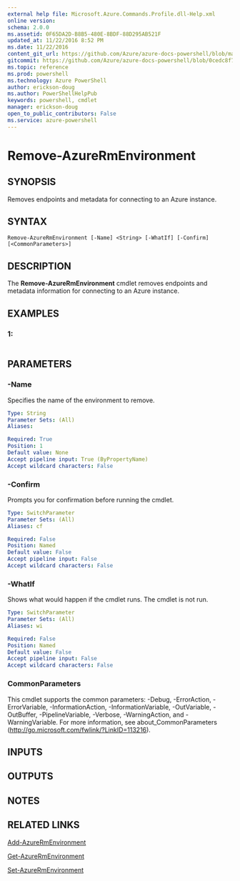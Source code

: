 ```yaml
---
external help file: Microsoft.Azure.Commands.Profile.dll-Help.xml
online version: 
schema: 2.0.0
ms.assetid: 0F65DA2D-B8B5-480E-8BDF-88D295AB521F
updated_at: 11/22/2016 8:52 PM
ms.date: 11/22/2016
content_git_url: https://github.com/Azure/azure-docs-powershell/blob/master/azureps-cmdlets-docs/ResourceManager/AzureRM.Profile/v2.1.0/Remove-AzureRmEnvironment.md
gitcommit: https://github.com/Azure/azure-docs-powershell/blob/0cedc8f73bc96cf5ac4c69144e17b3de601fd3cc/azureps-cmdlets-docs/ResourceManager/AzureRM.Profile/v2.1.0/Remove-AzureRmEnvironment.md
ms.topic: reference
ms.prod: powershell
ms.technology: Azure PowerShell
author: erickson-doug
ms.author: PowerShellHelpPub
keywords: powershell, cmdlet
manager: erickson-doug
open_to_public_contributors: False
ms.service: azure-powershell
---
```


# Remove-AzureRmEnvironment

## SYNOPSIS
Removes endpoints and metadata for connecting to an Azure instance.

## SYNTAX

```
Remove-AzureRmEnvironment [-Name] <String> [-WhatIf] [-Confirm] [<CommonParameters>]
```

## DESCRIPTION
The **Remove-AzureRmEnvironment** cmdlet removes endpoints and metadata information for connecting to an Azure instance.

## EXAMPLES

### 1:
```

```

## PARAMETERS

### -Name
Specifies the name of the environment to remove.

```yaml
Type: String
Parameter Sets: (All)
Aliases: 

Required: True
Position: 1
Default value: None
Accept pipeline input: True (ByPropertyName)
Accept wildcard characters: False
```

### -Confirm
Prompts you for confirmation before running the cmdlet.

```yaml
Type: SwitchParameter
Parameter Sets: (All)
Aliases: cf

Required: False
Position: Named
Default value: False
Accept pipeline input: False
Accept wildcard characters: False
```

### -WhatIf
Shows what would happen if the cmdlet runs.
The cmdlet is not run.

```yaml
Type: SwitchParameter
Parameter Sets: (All)
Aliases: wi

Required: False
Position: Named
Default value: False
Accept pipeline input: False
Accept wildcard characters: False
```

### CommonParameters
This cmdlet supports the common parameters: -Debug, -ErrorAction, -ErrorVariable, -InformationAction, -InformationVariable, -OutVariable, -OutBuffer, -PipelineVariable, -Verbose, -WarningAction, and -WarningVariable. For more information, see about_CommonParameters (http://go.microsoft.com/fwlink/?LinkID=113216).

## INPUTS

## OUTPUTS

## NOTES

## RELATED LINKS

[Add-AzureRmEnvironment](xref:ResourceManager/AzureRM.Profile/v2.1.0/Add-AzureRmEnvironment.md)

[Get-AzureRmEnvironment](xref:ResourceManager/AzureRM.Profile/v2.1.0/Get-AzureRmEnvironment.md)

[Set-AzureRmEnvironment](xref:ResourceManager/AzureRM.Profile/v2.1.0/Set-AzureRmEnvironment.md)


